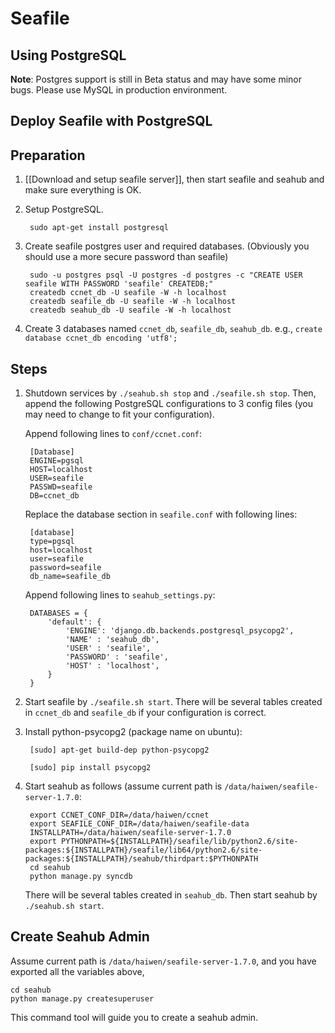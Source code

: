 # Seafile
## Using PostgreSQL

**Note**: Postgres support is still in Beta status and may have some minor bugs. Please use MySQL in production environment.

## Deploy Seafile with PostgreSQL

## Preparation

1. [[Download and setup seafile server]], then start seafile and seahub and make sure everything is OK.

2. Setup PostgreSQL.

        sudo apt-get install postgresql

3. Create seafile postgres user and required databases. (Obviously you should use a more secure password than seafile)

        sudo -u postgres psql -U postgres -d postgres -c "CREATE USER seafile WITH PASSWORD 'seafile' CREATEDB;"
        createdb ccnet_db -U seafile -W -h localhost
        createdb seafile_db -U seafile -W -h localhost
        createdb seahub_db -U seafile -W -h localhost

3. Create 3 databases named `ccnet_db`, `seafile_db`, `seahub_db`. e.g., ``create database ccnet_db encoding 'utf8';``

## Steps

1. Shutdown services by `./seahub.sh stop` and `./seafile.sh stop`. Then, append the following PostgreSQL configurations to 3 config files (you may need to change to fit your configuration).

    Append following lines to `conf/ccnet.conf`:

        [Database]
        ENGINE=pgsql
        HOST=localhost
        USER=seafile
        PASSWD=seafile
        DB=ccnet_db

    Replace the database section in `seafile.conf` with following lines:

        [database]
        type=pgsql
        host=localhost
        user=seafile
        password=seafile
        db_name=seafile_db

    Append following lines to `seahub_settings.py`:

        DATABASES = {
            'default': {
                'ENGINE': 'django.db.backends.postgresql_psycopg2',
                'NAME' : 'seahub_db',
                'USER' : 'seafile',
                'PASSWORD' : 'seafile',
                'HOST' : 'localhost',
            }
        }

2. Start seafile by `./seafile.sh start`. There will be several tables created in `ccnet_db` and `seafile_db` if your configuration is correct.

3. Install python-psycopg2 (package name on ubuntu):

        [sudo] apt-get build-dep python-psycopg2

        [sudo] pip install psycopg2

4. Start seahub as follows (assume current path is `/data/haiwen/seafile-server-1.7.0`:

        export CCNET_CONF_DIR=/data/haiwen/ccnet
        export SEAFILE_CONF_DIR=/data/haiwen/seafile-data
        INSTALLPATH=/data/haiwen/seafile-server-1.7.0
        export PYTHONPATH=${INSTALLPATH}/seafile/lib/python2.6/site-packages:${INSTALLPATH}/seafile/lib64/python2.6/site-packages:${INSTALLPATH}/seahub/thirdpart:$PYTHONPATH
        cd seahub
        python manage.py syncdb

    There will be several tables created in `seahub_db`. Then start seahub by `./seahub.sh start`.

## Create Seahub Admin

Assume current path is `/data/haiwen/seafile-server-1.7.0`, and you have exported all the variables above,

    cd seahub
    python manage.py createsuperuser

This command tool will guide you to create a seahub admin.
